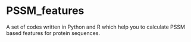 # PSSM_features
A set of codes written in Python and R which help you to calculate PSSM based features for protein sequences.
